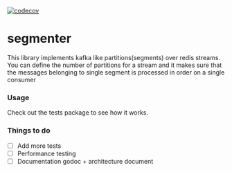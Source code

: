 [![codecov](https://codecov.io/gh/hextechpal/segmenter/branch/master/graph/badge.svg?token=5SJ2ZKHIFJ)](https://codecov.io/gh/hextechpal/segmenter)

# segmenter

This library implements kafka like partitions(segments) over redis streams. You can define the number of partitions for a stream and it makes sure that
the messages belonging to single segment is processed in order on a single consumer

### Usage
Check out the tests package to see how it works. 

### Things to do

- [ ] Add more tests 
- [ ] Performance testing
- [ ] Documentation godoc + architecture document
